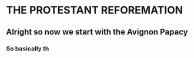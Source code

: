 # THE PROTESTANT REFOREMATION 
## Alright so now we start with the Avignon Papacy
### So basically th